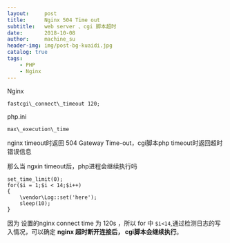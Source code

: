 ```yaml
---
layout:     post
title:      Nginx 504 Time out
subtitle:   web server 、cgi 脚本超时 
date:       2018-10-08
author:     machine_su
header-img: img/post-bg-kuaidi.jpg
catalog: true
tags:
    - PHP
    - Nginx
---
```


Nginx

	fastcgi\_connect\_timeout 120;

php.ini

	max\_execution\_time

nginx timeout时返回 504 Gateway Time-out，cgi脚本php timeout时返回超时错误信息

那么当 ngxin timeout后，php进程会继续执行吗

	set_time_limit(0);
	for($i = 1;$i < 14;$i++)
	{
	    \vendor\Log::set('here');
	    sleep(10);
	}
 
因为 设置的nginx connect time 为 120s ，所以 for 中 ` $i<14 `,通过检测日志的写入情况，可以确定 **nginx 超时断开连接后，
cgi脚本会继续执行**。
